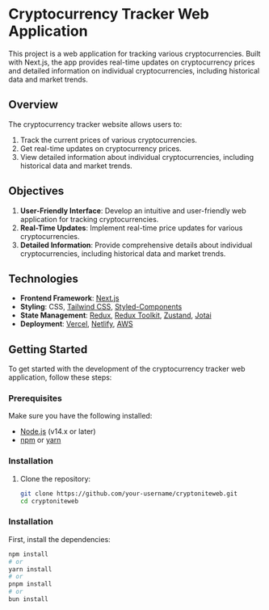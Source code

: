# Cryptocurrency Tracker Web Application

This project is a web application for tracking various cryptocurrencies. Built with Next.js, the app provides real-time updates on cryptocurrency prices and detailed information on individual cryptocurrencies, including historical data and market trends.

## Overview

The cryptocurrency tracker website allows users to:

1. Track the current prices of various cryptocurrencies.
2. Get real-time updates on cryptocurrency prices.
3. View detailed information about individual cryptocurrencies, including historical data and market trends.

## Objectives

1. **User-Friendly Interface**: Develop an intuitive and user-friendly web application for tracking cryptocurrencies.
2. **Real-Time Updates**: Implement real-time price updates for various cryptocurrencies.
3. **Detailed Information**: Provide comprehensive details about individual cryptocurrencies, including historical data and market trends.

## Technologies

- **Frontend Framework**: [Next.js](https://nextjs.org/)
- **Styling**: CSS, [Tailwind CSS](https://tailwindcss.com/), [Styled-Components](https://styled-components.com/)
- **State Management**: [Redux](https://redux.js.org/), [Redux Toolkit](https://redux-toolkit.js.org/), [Zustand](https://github.com/pmndrs/zustand), [Jotai](https://jotai.org/)
- **Deployment**: [Vercel](https://vercel.com/), [Netlify](https://www.netlify.com/), [AWS](https://aws.amazon.com/)

## Getting Started

To get started with the development of the cryptocurrency tracker web application, follow these steps:

### Prerequisites

Make sure you have the following installed:

- [Node.js](https://nodejs.org/) (v14.x or later)
- [npm](https://www.npmjs.com/) or [yarn](https://yarnpkg.com/)

### Installation

1. Clone the repository:

   ```bash
   git clone https://github.com/your-username/cryptoniteweb.git
   cd cryptoniteweb


### Installation

First, install the dependencies:

```bash
npm install
# or
yarn install
# or
pnpm install
# or
bun install




